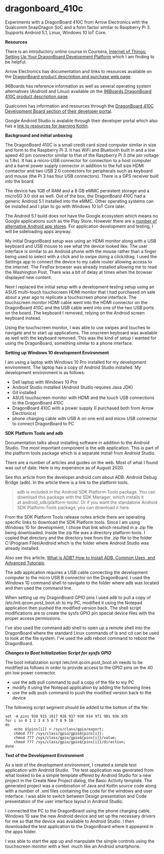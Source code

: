 # dragonboard_410c
Experiments with a DragonBoard 410C from Arrow Electronics with the Qualcomm SnapDragon SoC and a form factor similar to Raspberry Pi 3. Supports Android 5.1, Linux, Windows 10 IoT Core.

**Resources**

There is an introductory online course in Coursera, [Internet of Things: Setting Up Your DragonBoard Development Platform](www.coursera.org/learn/internet-of-things-dragonboard/) which I am finding to be helpful.

Arrow Electronics has documentation and links to resources available on the [DragonBoard product description and purchase web page](www.arrow.com/en/products/dragonboard410c/arrow-development-tools).

96Boards has reference information as well as several operating system alternatives (Android and Linux) available on the [96Boards DragonBoard 410C product description page](www.96boards.org/product/dragonboard410c/).

Qualcomm has information and resources through the [DragonBoard 410C Development Board section of their developer portal](developer.qualcomm.com/hardware/dragonboard-410c).

Google Android Studio is avalable through their developer portal which also has a [link to resources for learning Kotlin](developer.android.com/kotlin).

**Background and initial unboxing**

The DragonBoard 410C is a small credit card sized computer similar in size and form to the Raspberry Pi 3. It has WiFi and Bluetooth built in and a low speed 40 pin connector similar to that of the Raspberry Pi 3 (the pin voltage is 1.8v). It has a micro-USB connector for connection to a host computer and a barrel power supply connector in addition to the full size HDMI connector and two USB 2.0 connectors for peripherals such as keyboard and mouse (the Pi 3 has four USB connectors). There is a GPS receiver built into the board.

The device has 1GB of RAM and a 8 GB eMMC persistent storage and a microSD 3.0 slot as well. Out of the box, the DragonBoard 410C had a generic Android 5.1 installed into the eMMC. Other operating systems can be installed and I plan to go with Windows 10 IoT Core later.

The Android 5.1 build does not have the Google ecosystem which means no Google applications such as the Play Store. However there are a [number of alternative Android app stores](theappsolutions.com/blog/marketing/alternative-android-app-stores/). For application development and testing, I will be sideloading apps anyway.

My initial DragonBoard setup was using an HDMI monitor along with a USB keyboard and USB mouse to see what the device looked like. The user interface is similar to an Android phone with the mouse rather than a finger being used to select with a click and to swipe doing a click/drag. I used the Settings app to connect the device to my cable router allowing access to the internet. The FireFox browser was already installed allowing me to read the Washington Post. There was a bit of delay at times when the browser displayed new content.

Next I replaced the initial setup with a development testing setup using an ASUS multi-touch touchscreen HDMI monitor that I had purchased on sale about a year ago to replicate a touchscreen phone interface. The touchscreen monitor HDMI cable went into the HDMI connector on the DragonBoard 410C and the USB cable went into one of the two USB ports on the board. The keyboard I removed, relying on the Android screen keyboard instead.

Using the touchscreen monitor, I was able to use swipes and touches to navigate and to start up applications. The onscreen keyboard was available as well with the keyboard removed. This was the kind of setup I wanted for using the DragonBoard, something similar to a phone interface.

**Setting up Windows 10 development Environment**

I am using a laptop with Windows 10 Pro installed for my development environment. The laptop has a copy of Android Studio installed. My development environment is as follows:

 - Dell laptop with Windows 10 Pro
 - Android Studio installed (Android Studio requires Java JDK)
 - Git installed
 - ASUS touchscreen monitor with HDMI and the touch USB connections to the DragonBoard 410C
 - DragonBoard 410C with a power supply (I purchased both from Arrow Electronics)
 - phone charging cable with USB A on one end and micro USB connector to connect DragonBoard to PC
 
 **SDK Platform Tools and adb**
 
Documentation talks about installing software in addition to the Android Studio. The most important component is the adb application. This is part of the platform tools package which is a separate install from Android Studio.

There are a number of articles and guides on the web. Most of what I found was out of date. Here is my experience as of August 2020.

See this article from the developer.android.com about ADB. Android Debug Bridge (adb). In the article there is a link to the platform tools.

> adb is included in the Android SDK Platform-Tools package. You can download this package with the SDK Manager, which installs it at android_sdk/platform-tools/. 
Or if you want the standalone Android SDK Platform-Tools package, you can download it here.

From the SDK Platform Tools release notes article there are operating specific links to download the SDK Platform tools. Since I am using Windows 10 for development, I chose that link which resulted in a .zip file being downloaded. Inside the zip file was a directory platform-tools. I copied that directory and the directory tree from the .zip file to the folder C:\Program Files\Android which is the folder where Android Studio was already installed.

Also see this article, [What is ADB? How to Install ADB, Common Uses, and Advanced Tutorials](https://www.xda-developers.com/what-is-adb/).

The adb application requires a USB cable connecting the development computer to the micro USB B connector on the DragonBoard. I used the Windows 10 command shell to navigate to the folder where adb was located and then used the command line.

When setting up my DragonBoard GPIO pins I used adb to pull a copy of /etc/init.qcom.post_boot.sh to my PC, modified it using the Notepad application then pushed the modified version back. The shell script modifications are to create the sysfs GPIO pin special device files with the proper access permissions.

I've also used the command adb shell to open up a remote shell into the DragonBoard where the standard Linux commands of ls and cd can be used to look at the file system. I've used the adb reboot command to reboot the DragonBoard.

***Changes to Boot Initialization Script for sysfs GPIO***

The boot initialization script /etc/init.qcom.post_boot.sh needs to be modified as follows in order to provide access to the GPIO pins on the 40 pin low power connector.
 - use the adb pull command to pull a copy of the file to my PC
 - modify it using the Notepad application by adding the following lines
 - use the adb push command to push the modified version back to the device

The following script segment should be added to the bottom of the file:

    set -A pins 938 915 1017 926 937 930 914 971 901 936 935
    for i in 0 1 2 3 4 5 6 7 8 9 10
    do
        echo ${pins[i]} > /sys/class/gpio/export;
        chmod 777 /sys/class/gpio/gpio${pins[i]};
        chmod 777 /sys/class/gpio/gpio${pins[i]}/value;
        chmod 777 /sys/class/gpio/gpio${pins[i]}/direction;
    done



**Test of the Development Environment**

As a test of the development environment, I created a simple test application with Android Studio.  The test application was generated from what looked to be a simple template offered by Android Studio for a new project in the Create New Project dialog, the Basic Activity template. The generated project was a combination of Java and Kotlin source code along with a number of .xml files containing the code for the windows and user interface. I was able to switch between Design presentation and Code presentation of the user interface layout in Android Studio.

I connected the PC to the DragonBoard using the phone charging cable. Windows 10 saw the new Android device and set up the necessary drivers for me so that the device was available to Android Studio. I then downloaded the test application to the DragonBoard where it appeared in the apps folder.

I was able to start the app up and manpulate the simple controls using the touchscreen monitor with a feel  much like an Android smartphone.

